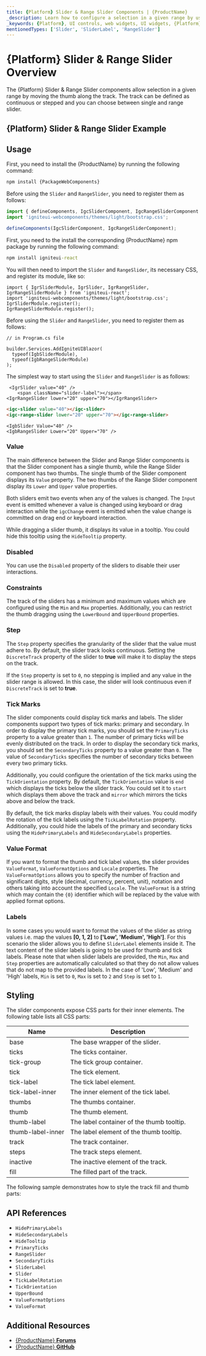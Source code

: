 ```yaml
---
title: {Platform} Slider & Range Slider Components | {ProductName}
_description: Learn how to configure a selection in a given range by using the thumb track with {Platform} Slider & Range Slider part of {ProductName}. Choose between single and range slider.
_keywords: {Platform}, UI controls, web widgets, UI widgets, {Platform} Slider Components, Infragistics
mentionedTypes: ['Slider', 'SliderLabel', 'RangeSlider']
---
```


# {Platform} Slider & Range Slider Overview

The {Platform} Slider & Range Slider components allow selection in a given range by moving the thumb along the track. The track can be defined as continuous or stepped and you can choose between single and range slider.

## {Platform} Slider & Range Slider Example

<code-view style="height: 200px"
           data-demos-base-url="{environment:dvDemosBaseUrl}"
           iframe-src="{environment:dvDemosBaseUrl}/inputs/slider-overview"
           alt="{Platform} Slider Example"
           github-src="inputs/slider/overview">
</code-view>

## Usage

<!-- WebComponents -->
First, you need to install the {ProductName} by running the following command:

```cmd
npm install {PackageWebComponents}
```

Before using the `Slider` and `RangeSlider`, you need to register them as follows:

```ts
import { defineComponents, IgcSliderComponent, IgcRangeSliderComponent } from "igniteui-webcomponents";
import 'igniteui-webcomponents/themes/light/bootstrap.css';

defineComponents(IgcSliderComponent, IgcRangeSliderComponent);
```
<!-- end: WebComponents -->

<!-- React -->
First, you need to the install the corresponding {ProductName} npm package by running the following command:

```cmd
npm install igniteui-react
```

You will then need to import the `Slider` and `RangeSlider`, its necessary CSS, and register its module, like so:

```tsx
import { IgrSliderModule, IgrSlider, IgrRangeSlider, IgrRangeSliderModule } from 'igniteui-react';
import 'igniteui-webcomponents/themes/light/bootstrap.css';
IgrSliderModule.register();
IgrRangeSliderModule.register();
```
<!-- end: React -->

<!-- Blazor -->
Before using the `Slider` and `RangeSlider`, you need to register them as follows:


```razor
// in Program.cs file

builder.Services.AddIgniteUIBlazor(
  typeof(IgbSliderModule),
  typeof(IgbRangeSliderModule)
);
```

<!-- end: Blazor -->

The simplest way to start using the `Slider` and `RangeSlider` is as follows:

```tsx
 <IgrSlider value="40" />
    <span className="slider-label"></span>
<IgrRangeSlider lower="20" upper="70"></IgrRangeSlider>
```

```html
<igc-slider value="40"></igc-slider>
<igc-range-slider lower="20" upper="70"></igc-range-slider>
```

```razor
<IgbSlider Value="40" />
<IgbRangeSlider Lower="20" Upper="70" />
```

### Value

The main difference between the Slider and Range Slider components is that the Slider component has a single thumb, while the Range Slider component has two thumbs. The single thumb of the Slider component displays its `Value` property. The two thumbs of the Range Slider component display its `Lower` and `Upper` value properties.

Both sliders emit two events when any of the values is changed. The `Input` event is emitted whenever a value is changed using keyboard or drag interaction while the `igcChange` event is emitted when the value change is committed on drag end or keyboard interaction.

<code-view style="height: 250px"
           data-demos-base-url="{environment:dvDemosBaseUrl}"
           iframe-src="{environment:dvDemosBaseUrl}/inputs/slider-value"
           alt="{Platform} Slider Value Example"
           github-src="inputs/slider/value">
</code-view>

While dragging a slider thumb, it displays its value in a tooltip. You could hide this tooltip using the `HideTooltip` property.

### Disabled

You can use the `Disabled` property of the sliders to disable their user interactions.

<code-view style="height: 120px"
           data-demos-base-url="{environment:dvDemosBaseUrl}"
           iframe-src="{environment:dvDemosBaseUrl}/inputs/slider-disabled"
           alt="{Platform} Slider Disabled Example"
           github-src="inputs/slider/disabled">
</code-view>

### Constraints

The track of the sliders has a minimum and maximum values which are configured using the `Min` and `Max` properties. Additionally, you can restrict the thumb dragging using the `LowerBound` and `UpperBound` properties.

<code-view style="height: 120px"
           data-demos-base-url="{environment:dvDemosBaseUrl}"
           iframe-src="{environment:dvDemosBaseUrl}/inputs/slider-constraints"
           alt="{Platform} Slider Constraints Example"
           github-src="inputs/slider/constraints">
</code-view>

### Step

The `Step` property specifies the granularity of the slider that the value must adhere to. By default, the slider track looks continuous. Setting the `DiscreteTrack` property of the slider to **true** will make it to display the steps on the track.

<code-view style="height: 120px"
           data-demos-base-url="{environment:dvDemosBaseUrl}"
           iframe-src="{environment:dvDemosBaseUrl}/inputs/slider-discrete"
           alt="{Platform} Slider Discrete Track Example"
           github-src="inputs/slider/discrete">
</code-view>

If the `Step` property is set to `0`, no stepping is implied and any value in the slider range is allowed. In this case, the slider will look continuous even if `DiscreteTrack` is set to **true**.

### Tick Marks

The slider components could display tick marks and labels. The slider components support two types of tick marks: primary and secondary. In order to display the primary tick marks, you should set the `PrimaryTicks` property to a value greater than `1`. The number of primary ticks will be evenly distributed on the track. In order to display the secondary tick marks, you should set the `SecondaryTicks` property to a value greater than `0`. The value of `SecondaryTicks` specifies the number of secondary ticks between every two primary ticks.

<code-view style="height: 150px"
           data-demos-base-url="{environment:dvDemosBaseUrl}"
           iframe-src="{environment:dvDemosBaseUrl}/inputs/slider-ticks"
           alt="{Platform} Slider Tick Marks Example"
           github-src="inputs/slider/ticks">
</code-view>

Additionally, you could configure the orientation of the tick marks using the `TickOrientation` property. By default, the `TickOrientation` value is `end` which displays the ticks below the slider track. You could set it to `start` which displays them above the track and `mirror` which mirrors the ticks above and below the track.

By default, the tick marks display labels with their values. You could modify the rotation of the tick labels using the `TickLabelRotation` property. Additionally, you could hide the labels of the primary and secondary ticks using the `HidePrimaryLabels` and `HideSecondaryLabels` properties.

<code-view style="height: 150px"
           data-demos-base-url="{environment:dvDemosBaseUrl}"
           iframe-src="{environment:dvDemosBaseUrl}/inputs/slider-tick-labels"
           alt="{Platform} Slider Tick Mark Labels Example"
           github-src="inputs/slider/tick-labels">
</code-view>

### Value Format

If you want to format the thumb and tick label values, the slider provides `ValueFormat`, `ValueFormatOptions` and `Locale` properties. Тhe `ValueFormatOptions` allows you to specify the number of fraction and significant digits, style (decimal, currency, percent, unit), notation and others taking into account the specified `Locale`. The `ValueFormat` is a string which may contain the `{0}` identifier which will be replaced by the value with applied format options.

<code-view style="height: 230px"
           data-demos-base-url="{environment:dvDemosBaseUrl}"
           iframe-src="{environment:dvDemosBaseUrl}/inputs/slider-value-format"
           alt="{Platform} Slider Value Format Example"
           github-src="inputs/slider/value-format">
</code-view>

### Labels

In some cases you would want to format the values of the slider as string values i.e. map the values **[0, 1, 2]** to **['Low', 'Medium', 'High']**. For this scenario the slider allows you to define `SliderLabel` elements inside it. The text content of the slider labels is going to be used for thumb and tick labels. Please note that when slider labels are provided, the `Min`, `Max` and `Step` properties are automatically calculated so that they do not allow values that do not map to the provided labels. In the case of 'Low', 'Medium' and 'High' labels, `Min` is set to `0`, `Max` is set to `2` and `Step` is set to `1`.

<code-view style="height: 150px"
           data-demos-base-url="{environment:dvDemosBaseUrl}"
           iframe-src="{environment:dvDemosBaseUrl}/inputs/slider-labels"
           alt="{Platform} Slider Labels Example"
           github-src="inputs/slider/labels">
</code-view>

## Styling

The slider components expose CSS parts for their inner elements. The following table lists all CSS parts:

|Name|Description|
|--|--|
| base | The base wrapper of the slider. |
| ticks | The ticks container. |
| tick-group | The tick group container. |
| tick | The tick element. |
| tick-label | The tick label element. |
| tick-label-inner | The inner element of the tick label. |
| thumbs | The thumbs container. |
| thumb | The thumb element. |
| thumb-label | The label container of the thumb tooltip. |
| thumb-label-inner | The label element of the thumb tooltip. |
| track | The track container. |
| steps | The track steps element. |
| inactive | The inactive element of the track. |
| fill | The filled part of the track. |

The following sample demonstrates how to style the track fill and thumb parts:

<code-view style="height: 120px"
           data-demos-base-url="{environment:dvDemosBaseUrl}"
           iframe-src="{environment:dvDemosBaseUrl}/inputs/slider-styling"
           alt="{Platform} Slider Styling Example"
           github-src="inputs/slider/styling">
</code-view>

## API References

 - `HidePrimaryLabels`
 - `HideSecondaryLabels`
 - `HideTooltip`
 - `PrimaryTicks`
 - `RangeSlider`
 - `SecondaryTicks`
 - `SliderLabel`
 - `Slider`
 - `TickLabelRotation`
 - `TickOrientation`
 - `UpperBound`
 - `ValueFormatOptions`
 - `ValueFormat`

## Additional Resources

* [{ProductName} **Forums**]({ForumsLink})
* [{ProductName} **GitHub**]({GithubLink})